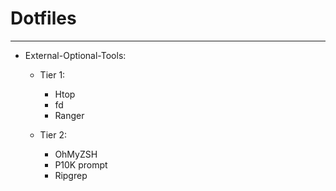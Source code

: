 # Dotfiles

--- 

- External-Optional-Tools:

    - Tier 1:
        - Htop
        - fd
        - Ranger
        
    - Tier 2:
        - OhMyZSH
        - P10K prompt
        - Ripgrep

